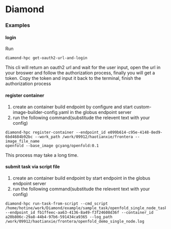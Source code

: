 # Diamond

### Examples

#### login
Run
```
diamond-hpc get-oauth2-url-and-login
```
This cli will return an oauth2 url and wait for the user input, open the url in your broswer and follow the authorization process, finally you will get a token.
Copy the token and input it back to the terminal, finish the authorization process

#### register container
1. create an container build endpoint by configure and start custom-image-builder-config.yaml in the globus endpoint server
2. run the following command(substitude the relevent text with your config)
```
diamond-hpc register-container --endpoint_id e099b614-c95e-4148-8ed9-6bd4684b92bc --work_path /work/09912/haotianxie/frontera --image_file_name 
openfold --base_image gcyang/openfold:0.1
```
This process may take a long time.

#### submit task via script file
1. create an container build endpoint by start endpoint in the globus endpoint server
2. run the following command(substitude the relevent text with your config)
```
diamond-hpc run-task-from-script --cmd_script /home/hotine/work/Diamond/example/sample_task/openfold_single_node_task --endpoint_id fb1ffeec-aa63-4136-8a49-f3f24608d36f --container_id a20b806c-29a8-44b4-97b6-591434ca9365 --log_path /work/09912/haotianxie/frontera/openfold_demo_single_node.log
```
